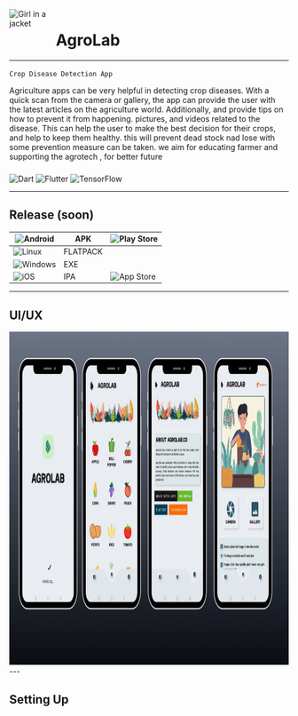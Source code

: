 

<img src="https://user-images.githubusercontent.com/104635627/224730419-071b8ae6-5acc-4e72-8643-6331d98ebe2d.png"  align="left"  alt="Girl in a jacket" width="84" height="84"> 

# **AgroLab**

---

   `Crop Disease Detection App`
   
 Agriculture apps can be very helpful in detecting crop diseases. With a quick scan from the camera or gallery, the app can provide the user with the latest articles on the agriculture world. Additionally, and provide tips on how to prevent it from happening. pictures, and videos related to the disease. This can help the user to make the best decision for their crops, and help to keep them healthy. this will prevent dead stock nad lose with some prevention measure can be taken. we aim for educating farmer and supporting the agrotech , for better future  
###
![Dart](https://img.shields.io/badge/dart-%230175C2.svg?style=for-the-badge&logo=dart&logoColor=white)
![Flutter](https://img.shields.io/badge/Flutter-%2302569B.svg?style=for-the-badge&logo=Flutter&logoColor=white)
![TensorFlow](https://img.shields.io/badge/TensorFlow-%23FF6F00.svg?style=for-the-badge&logo=TensorFlow&logoColor=white)

---

## Release (soon)

| ![Android](https://img.shields.io/badge/Android-3DDC84?style=for-the-badge&logo=android&logoColor=white)  | APK  |![Play Store](https://img.shields.io/badge/Google_Play-414141?style=for-the-badge&logo=google-play&logoColor=white)   |
|---|---|---|
| ![Linux](https://img.shields.io/badge/Linux-FCC624?style=for-the-badge&logo=linux&logoColor=black)  | FLATPACK  |   |
| ![Windows](https://img.shields.io/badge/Windows-0078D6?style=for-the-badge&logo=windows&logoColor=white)  | EXE   |   |
|  ![iOS](https://img.shields.io/badge/iOS-000000?style=for-the-badge&logo=ios&logoColor=white) | IPA   | ![App Store](https://img.shields.io/badge/App_Store-0D96F6?style=for-the-badge&logo=app-store&logoColor=white)  |

---

## UI/UX 
<img src="assets/agrolab_whole.png" alt="AgroLab App Screenshots" width="800" height="600">
---

## Setting Up

